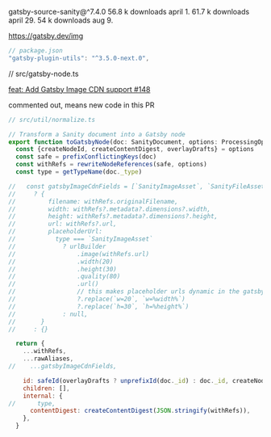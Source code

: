 gatsby-source-sanity@^7.4.0
56.8 k downloads april 1.
61.7 k downloads april 29.
54 k downloads aug 9.


https://gatsby.dev/img

```js
// package.json
"gatsby-plugin-utils": "^3.5.0-next.0",
```

// src/gatsby-node.ts

[feat: Add Gatsby Image CDN support
#148](https://github.com/sanity-io/gatsby-source-sanity/pull/148/files#)

commented out, means new code in this PR

```js
// src/util/normalize.ts

// Transform a Sanity document into a Gatsby node
export function toGatsbyNode(doc: SanityDocument, options: ProcessingOptions): SanityInputNode {
  const {createNodeId, createContentDigest, overlayDrafts} = options
  const safe = prefixConflictingKeys(doc)
  const withRefs = rewriteNodeReferences(safe, options)
  const type = getTypeName(doc._type)

//   const gatsbyImageCdnFields = [`SanityImageAsset`, `SanityFileAsset`].includes(type)
//     ? {
//         filename: withRefs.originalFilename,
//         width: withRefs?.metadata?.dimensions?.width,
//         height: withRefs?.metadata?.dimensions?.height,
//         url: withRefs?.url,
//         placeholderUrl:
//           type === `SanityImageAsset`
//             ? urlBuilder
//                 .image(withRefs.url)
//                 .width(20)
//                 .height(30)
//                 .quality(80)
//                 .url()
//                 // this makes placeholder urls dynamic in the gatsbyImage resolver
//                 ?.replace(`w=20`, `w=%width%`)
//                 ?.replace(`h=30`, `h=%height%`)
//             : null,
//       }
//     : {}

  return {
    ...withRefs,
    ...rawAliases,
//    ...gatsbyImageCdnFields,

    id: safeId(overlayDrafts ? unprefixId(doc._id) : doc._id, createNodeId),
    children: [],
    internal: {
//      type,
      contentDigest: createContentDigest(JSON.stringify(withRefs)),
    },
  }



```